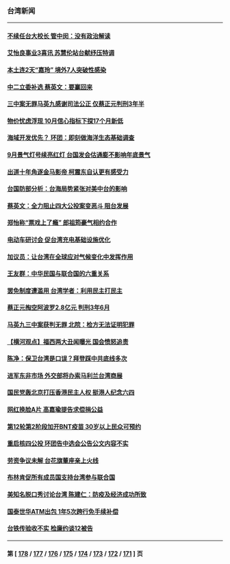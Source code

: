 ### 台湾新闻
---
#### [不续任台大校长 管中闵：没有政治解读](../../pages/ncid1349361/n13333476.md) 
#### [艾怡良事业3喜讯 苏慧伦站台献纾压特调](../../pages/ncid1349361/n13332629.md) 
#### [本土连2天“嘉玲” 境外7人突破性感染](../../pages/ncid1349361/n13333334.md) 
#### [中二立委补选 蔡英文：要赢回来](../../pages/ncid1349361/n13333403.md) 
#### [三中案无罪马英九感谢司法公正 仅蔡正元判刑3年半](../../pages/ncid1349361/n13333324.md) 
#### [物价忧虑浮现 10月信心指标下探17个月新低](../../pages/ncid1349361/n13333327.md) 
#### [海域开发优先？ 环团：即刻做海洋生态基础调查](../../pages/ncid1349361/n13333370.md) 
#### [9月景气灯号续亮红灯 台国发会估通膨不影响年底景气](../../pages/ncid1349361/n13333276.md) 
#### [出道十年角逐金马影帝 柯震东自认更有感受力](../../pages/ncid1349361/n13333184.md) 
#### [台国防部分析：台海局势紧张对美中台的影响](../../pages/ncid1349361/n13332627.md) 
#### [蔡英文：全力阻止四大公投案变恶斗 阻台发展](../../pages/ncid1349361/n13333061.md) 
#### [郑怡称“票戏上了瘾” 郎祖筠豪气相约合作](../../pages/ncid1349361/n13332794.md) 
#### [电动车研讨会 促台湾充电基础设施优化](../../pages/ncid1349361/n13332541.md) 
#### [加议员：让台湾在全球应对气候变化中发挥作用](../../pages/ncid1349361/n13332248.md) 
#### [王友群：中华民国与联合国的六重关系](../../pages/ncid1349361/n13329503.md) 
#### [罢免制度遭滥用 台湾学者：利用民主打民主](../../pages/ncid1349361/n13331439.md) 
#### [蔡正元掏空阿波罗2.8亿元 判刑3年6月](../../pages/ncid1349361/n13332874.md) 
#### [马英九三中案获判无罪 北院：检方无法证明犯罪](../../pages/ncid1349361/n13332731.md) 
#### [【横河观点】福西两大丑闻曝光 国会愤怒追责](../../pages/ncid1349361/n13331868.md) 
#### [陈净：保卫台湾是口误？拜登踩中共底线多次](../../pages/ncid1349361/n13331298.md) 
#### [进军东非市场 外交部将办索马利兰台湾商展](../../pages/ncid1349361/n13331081.md) 
#### [国民党轰北京打压香港民主人权 挺港人纪念六四](../../pages/ncid1349361/n13331075.md) 
#### [网红换脸A片 高嘉瑜提告求偿捐公益](../../pages/ncid1349361/n13331079.md) 
#### [第12轮第2阶段加开BNT疫苗 30岁以上民众可预约](../../pages/ncid1349361/n13331026.md) 
#### [重启核四公投 环团告中选会公告公文内容不实](../../pages/ncid1349361/n13330979.md) 
#### [劳资争议未解 台花旗董座亲上火线](../../pages/ncid1349361/n13330910.md) 
#### [布林肯促所有成员国支持台湾参与联合国](../../pages/ncid1349361/n13331235.md) 
#### [美知名脱口秀讨论台湾 陈建仁：防疫及经济成功所致](../../pages/ncid1349361/n13331083.md) 
#### [国泰世华ATM出包 1年5次跨行免手续补偿](../../pages/ncid1349361/n13331091.md) 
#### [台铁传验收不实 检廉约谈12被告](../../pages/ncid1349361/n13331093.md) 

---
#### 第 [ [178](./178.md) / [177](./177.md) / [176](./176.md) / [175](./175.md) / [174](./174.md) / [173](./173.md) / [172](./172.md) / [171](./171.md) ] 页
